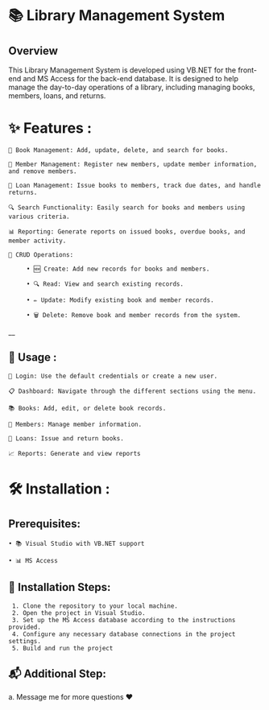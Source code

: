 # 📚 Library Management System 

## Overview

This Library Management System is developed using VB.NET for the front-end and MS Access for the back-end database. It is designed to help manage the day-to-day operations of a library, including managing books, members, loans, and returns.

# ✨ Features :

    📖 Book Management: Add, update, delete, and search for books. 

    👥 Member Management: Register new members, update member information, and remove members.

    📅 Loan Management: Issue books to members, track due dates, and handle returns.

    🔍 Search Functionality: Easily search for books and members using various criteria.

    📊 Reporting: Generate reports on issued books, overdue books, and member activity.

    📝 CRUD Operations:

         • 🆕 Create: Add new records for books and members.
  
         • 🔍 Read: View and search existing records.
    
         • ✏️ Update: Modify existing book and member records.
  
         • 🗑️ Delete: Remove book and member records from the system.
__
## 🚀 Usage :

    🔑 Login: Use the default credentials or create a new user.

    📋 Dashboard: Navigate through the different sections using the menu.

    📚 Books: Add, edit, or delete book records.

    👤 Members: Manage member information.

    🔄 Loans: Issue and return books.

    📈 Reports: Generate and view reports

# 🛠️ Installation :

  ## Prerequisites:

    • 📚 Visual Studio with VB.NET support 

    • 📊 MS Access 

## 🚀 Installation Steps:

     1. Clone the repository to your local machine.
     2. Open the project in Visual Studio.
     3. Set up the MS Access database according to the instructions provided.
     4. Configure any necessary database connections in the project settings.
     5. Build and run the project

## 📬 Additional Step:

a.  Message me for more questions ❤















